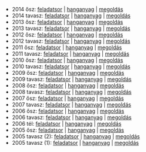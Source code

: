  - 2014 ősz: [feladatsor](https://dari.oktatas.hu/kir/erettsegi/okev_doc/erettsegi_2014/oktober/e_olasz_14okt_fl.pdf)
           | [hanganyag](https://dari.oktatas.hu/kir/erettsegi/okev_doc/erettsegi_2014/oktober/e_olasz_14okt_fl.mp3)
           | [megoldás](https://dari.oktatas.hu/kir/erettsegi/okev_doc/erettsegi_2014/oktober/e_olasz_14okt_ut.pdf)
 - 2014 tavasz: [feladatsor](https://dari.oktatas.hu/kir/erettsegi/okev_doc/erettsegi_2014/e_olasz_14maj_fl.pdf)
              | [hanganyag](https://dari.oktatas.hu/kir/erettsegi/okev_doc/erettsegi_2014/e_olasz_14maj_fl.mp3)
              | [megoldás](https://dari.oktatas.hu/kir/erettsegi/okev_doc/erettsegi_2014/e_olasz_14maj_ut.pdf)
 - 2013 ősz: [feladatsor](https://dari.oktatas.hu/kir/erettsegi/okev_doc/erettsegi_2013/oktober/e_olasz_13okt_fl.pdf)
           | [hanganyag](https://dari.oktatas.hu/kir/erettsegi/okev_doc/erettsegi_2013/oktober/e_olasz_13okt_fl.mp3)
           | [megoldás](https://dari.oktatas.hu/kir/erettsegi/okev_doc/erettsegi_2013/oktober/e_olasz_13okt_ut.pdf)
 - 2013 tavasz: [feladatsor](https://dari.oktatas.hu/kir/erettsegi/okev_doc/erettsegi_2013/e_olasz_13maj_fl.pdf)
              | [hanganyag](https://dari.oktatas.hu/kir/erettsegi/okev_doc/erettsegi_2013/e_olasz_13maj_fl.mp3)
              | [megoldás](https://dari.oktatas.hu/kir/erettsegi/okev_doc/erettsegi_2013/e_olasz_13maj_ut.pdf)
 - 2012 ősz: [feladatsor](https://dari.oktatas.hu/kir/erettsegi/okev_doc/erettsegi_2012/oktober/e_olasz_12okt_fl.pdf)
           | [hanganyag](https://dari.oktatas.hu/kir/erettsegi/okev_doc/erettsegi_2012/oktober/e_olasz_12okt_fl.mp3)
           | [megoldás](https://dari.oktatas.hu/kir/erettsegi/okev_doc/erettsegi_2012/oktober/e_olasz_12okt_ut.pdf)
 - 2012 tavasz: [feladatsor](https://dari.oktatas.hu/kir/erettsegi/okev_doc/erettsegi_2012/e_olasz_12maj_fl.pdf)
              | [hanganyag](https://dari.oktatas.hu/kir/erettsegi/okev_doc/erettsegi_2012/e_olasz_12maj_fl.mp3)
              | [megoldás](https://dari.oktatas.hu/kir/erettsegi/okev_doc/erettsegi_2012/e_olasz_12maj_ut.pdf)
 - 2011 ősz: [feladatsor](https://dari.oktatas.hu/kir/erettsegi/okev_doc/erettsegi_2011/oktober/e_olasz_11okt_fl.pdf)
           | [hanganyag](https://dari.oktatas.hu/kir/erettsegi/okev_doc/erettsegi_2011/oktober/e_olasz_11okt_fl.mp3)
           | [megoldás](https://dari.oktatas.hu/kir/erettsegi/okev_doc/erettsegi_2011/oktober/e_olasz_11okt_ut.pdf)
 - 2011 tavasz: [feladatsor](https://dari.oktatas.hu/kir/erettsegi/okev_doc/erettsegi_2011/e_olasz_11maj_fl.pdf)
              | [hanganyag](https://dari.oktatas.hu/kir/erettsegi/okev_doc/erettsegi_2011/e_olasz_11maj_fl.mp3)
              | [megoldás](https://dari.oktatas.hu/kir/erettsegi/okev_doc/erettsegi_2011/e_olasz_11maj_ut.pdf)
 - 2010 ősz: [feladatsor](https://dari.oktatas.hu/kir/erettsegi/okev_doc/erettsegi_2010/oktober/e_olasz_10okt_fl.pdf)
           | [hanganyag](https://dari.oktatas.hu/kir/erettsegi/okev_doc/erettsegi_2010/oktober/e_olasz_10okt_fl.mp3)
           | [megoldás](https://dari.oktatas.hu/kir/erettsegi/okev_doc/erettsegi_2010/oktober/e_olasz_10okt_ut.pdf)
 - 2010 tavasz: [feladatsor](https://dari.oktatas.hu/kir/erettsegi/okev_doc/erettsegi_2010/e_olasz_10maj_fl.pdf)
              | [hanganyag](https://dari.oktatas.hu/kir/erettsegi/okev_doc/erettsegi_2010/e_olasz_10maj_fl.mp3)
              | [megoldás](https://dari.oktatas.hu/kir/erettsegi/okev_doc/erettsegi_2010/e_olasz_10maj_ut.pdf)
 - 2009 ősz: [feladatsor](https://dari.oktatas.hu/kir/erettsegi/okev_doc/erettsegi_2009/oktober/e_olasz_09okt_fl.pdf)
           | [hanganyag](https://dari.oktatas.hu/kir/erettsegi/okev_doc/erettsegi_2009/oktober/e_olasz_09okt_fl.mp3)
           | [megoldás](https://dari.oktatas.hu/kir/erettsegi/okev_doc/erettsegi_2009/oktober/e_olasz_09okt_ut.pdf)
 - 2009 tavasz: [feladatsor](https://dari.oktatas.hu/kir/erettsegi/okev_doc/erettsegi_2009/e_olasz_09maj_fl.pdf)
              | [hanganyag](https://dari.oktatas.hu/kir/erettsegi/okev_doc/erettsegi_2009/e_olasz_09maj_fl.mp3)
              | [megoldás](https://dari.oktatas.hu/kir/erettsegi/okev_doc/erettsegi_2009/e_olasz_09maj_ut.pdf)
 - 2008 ősz: [feladatsor](https://dari.oktatas.hu/kir/erettsegi/okev_doc/erettsegi_2008/oktober/e_olasz_08okt_fl.pdf)
           | [hanganyag](https://dari.oktatas.hu/kir/erettsegi/okev_doc/erettsegi_2008/oktober/e_olasz_08okt_fl.mp3)
           | [megoldás](https://dari.oktatas.hu/kir/erettsegi/okev_doc/erettsegi_2008/oktober/e_olasz_08okt_ut.pdf)
 - 2008 tavasz: [feladatsor](https://dari.oktatas.hu/kir/erettsegi/okev_doc/erettsegi_2008/e_olasz_08maj_fl.pdf)
              | [hanganyag](https://dari.oktatas.hu/kir/erettsegi/okev_doc/erettsegi_2008/e_olasz_08maj_fl.mp3)
              | [megoldás](https://dari.oktatas.hu/kir/erettsegi/okev_doc/erettsegi_2008/e_olasz_08maj_ut.pdf)
 - 2007 ősz: [feladatsor](https://dari.oktatas.hu/kir/erettsegi/okev_doc/erettsegi_2007/oktober/e_olasz_07okt_fl.pdf)
           | [hanganyag](https://dari.oktatas.hu/kir/erettsegi/okev_doc/erettsegi_2007/oktober/e_olasz_07okt_fl.mp3)
           | [megoldás](https://dari.oktatas.hu/kir/erettsegi/okev_doc/erettsegi_2007/oktober/e_olasz_07okt_ut.pdf)
 - 2007 tavasz: [feladatsor](https://dari.oktatas.hu/kir/erettsegi/okev_doc/erettsegi_2007/e_olasz_07maj_fl.pdf)
              | [hanganyag](https://dari.oktatas.hu/kir/erettsegi/okev_doc/erettsegi_2007/e_olasz_07maj_fl.mp3)
              | [megoldás](https://dari.oktatas.hu/kir/erettsegi/okev_doc/erettsegi_2007/e_olasz_07maj_ut.pdf)
 - 2006 ősz: [feladatsor](https://dari.oktatas.hu/kir/erettsegi/okev_doc/erettsegi_2006/e_olasz_06okt_fl.pdf)
           | [hanganyag](https://dari.oktatas.hu/kir/erettsegi/okev_doc/erettsegi_2006/e_olasz_06okt_fl.mp3)
           | [megoldás](https://dari.oktatas.hu/kir/erettsegi/okev_doc/erettsegi_2006/e_olasz_06okt_ut.pdf)
 - 2006 tavasz: [feladatsor](https://dari.oktatas.hu/kir/erettsegi/okev_doc/erettsegi_2006/e_olasz_06maj_fl.pdf)
              | [hanganyag](https://dari.oktatas.hu/kir/erettsegi/okev_doc/erettsegi_2006/e_olasz_06maj_fl.mp3)
              | [megoldás](https://dari.oktatas.hu/kir/erettsegi/okev_doc/erettsegi_2006/e_olasz_06maj_ut.pdf)
 - 2006 tél: [feladatsor](https://dari.oktatas.hu/kir/erettsegi/okev_doc/2006_1/e_olasz_06febr_fl.pdf)
              | [hanganyag](https://dari.oktatas.hu/kir/erettsegi/okev_doc/2006_1/e_olasz_06febr_fl.mp3)
              | [megoldás](https://dari.oktatas.hu/kir/erettsegi/okev_doc/2006_1/e_olasz_06febr_ut.pdf)
 - 2005 ősz: [feladatsor](https://dari.oktatas.hu/kir/erettsegi/okev_doc/2005_osz/e_olasz_05nov_fl.pdf)
           | [hanganyag](https://dari.oktatas.hu/kir/erettsegi/okev_doc/2005_osz/e_olasz_05nov_fl.mp3)
           | [megoldás](https://dari.oktatas.hu/kir/erettsegi/okev_doc/2005_osz/e_olasz_05nov_ut.pdf)
 - 2005 tavasz (2): [feladatsor](https://dari.oktatas.hu/kir/erettsegi/okev_doc/erettsegi_2005/e_olaszV30_fl.pdf)
                  | [hanganyag](https://dari.oktatas.hu/kir/erettsegi/okev_doc/erettsegi_2005/e_olaszV30_fl.mp3)
                  | [megoldás](https://dari.oktatas.hu/kir/erettsegi/okev_doc/erettsegi_2005/e_olaszV30_ut.pdf)
 - 2005 tavasz (1): [feladatsor](https://dari.oktatas.hu/kir/erettsegi/okev_doc/erettsegi_2005/e_olasz_fl.pdf)
                  | [hanganyag](https://dari.oktatas.hu/kir/erettsegi/okev_doc/erettsegi_2005/e_olasz_fl.mp3)
                  | [megoldás](https://dari.oktatas.hu/kir/erettsegi/okev_doc/erettsegi_2005/e_olasz_ut.pdf)
